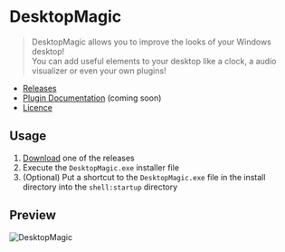# DesktopMagic
 
> DesktopMagic allows you to improve the looks of your Windows desktop!\
> You can add useful elements to your desktop like a clock, a audio visualizer or even your own plugins!

- [Releases](https://github.com/Stone-Red-Code/DesktopMagic/releases)
- [Plugin Documentation](https://github.com/Stone-Red-Code/DesktopMagic/wiki) (coming soon)
- [Licence](https://github.com/Stone-Red-Code/DesktopMagic/blob/main/LICENSE)

## Usage

1. [Download](https://github.com/Stone-Red-Code/DesktopMagic/releases) one of the releases
2. Execute the `DesktopMagic.exe` installer file
3. (Optional) Put a shortcut to the `DesktopMagic.exe` file in the install directory into the `shell:startup` directory

## Preview

![DesktopMagic](https://user-images.githubusercontent.com/56473591/120899825-e6a1e980-c631-11eb-9b8b-28a28a12a2b4.png)
